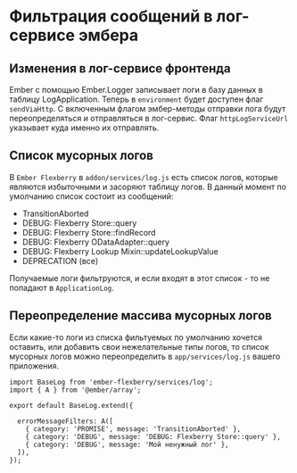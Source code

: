 # Фильтрация сообщений в лог-сервисе эмбера

## Изменения в лог-сервисе фронтенда

Ember с помощью Ember.Logger записывает логи в базу данных в таблицу LogApplication. Теперь в `environment` будет доступен флаг `sendViaHttp`. С включенным флагом эмбер-методы отправки лога будут переопределяться и отправляться в лог-сервис. Флаг `httpLogServiceUrl` указывает куда именно их отправлять.

## Список мусорных логов

В `Ember Flexberry` в `addon/services/log.js` есть список логов, которые являются избыточными и засоряют таблицу логов. В данный момент по умолчанию список состоит из сообщений:

* TransitionAborted
* DEBUG: Flexberry Store::query
* DEBUG: Flexberry Store::findRecord
* DEBUG: Flexberry ODataAdapter::query
* DEBUG: Flexberry Lookup Mixin::updateLookupValue
* DEPRECATION (все)

Получаемые логи фильтруются, и если входят в этот список - то не попадают в `ApplicationLog`.

## Переопределение массива мусорных логов

Если какие-то логи из списка фильтуемых по умолчанию хочется оставить, или добавить свои нежелательные типы логов, то список мусорных логов можно переопределить в `app/services/log.js` вашего приложения.

    import BaseLog from 'ember-flexberry/services/log';
    import { A } from '@ember/array';

    export default BaseLog.extend({
      
      errorMessageFilters: A([
        { category: 'PROMISE', message: 'TransitionAborted' },
        { category: 'DEBUG', message: 'DEBUG: Flexberry Store::query' },
        { category: 'DEBUG', message: 'Мой ненужный лог' },
      ]),
    });
